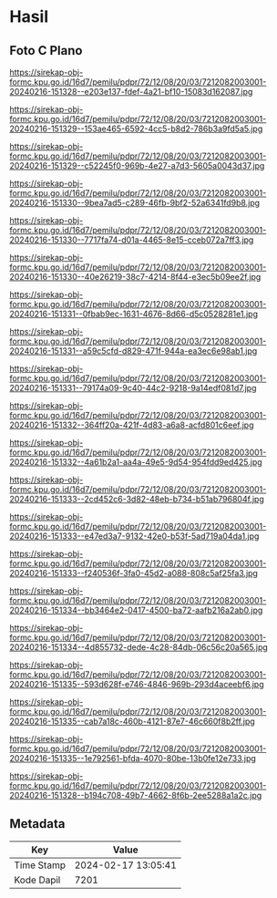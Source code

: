 # Hasil

## Foto C Plano

https://sirekap-obj-formc.kpu.go.id/16d7/pemilu/pdpr/72/12/08/20/03/7212082003001-20240216-151328--e203e137-fdef-4a21-bf10-15083d162087.jpg

https://sirekap-obj-formc.kpu.go.id/16d7/pemilu/pdpr/72/12/08/20/03/7212082003001-20240216-151329--153ae465-6592-4cc5-b8d2-786b3a9fd5a5.jpg

https://sirekap-obj-formc.kpu.go.id/16d7/pemilu/pdpr/72/12/08/20/03/7212082003001-20240216-151329--c52245f0-969b-4e27-a7d3-5605a0043d37.jpg

https://sirekap-obj-formc.kpu.go.id/16d7/pemilu/pdpr/72/12/08/20/03/7212082003001-20240216-151330--9bea7ad5-c289-46fb-9bf2-52a6341fd9b8.jpg

https://sirekap-obj-formc.kpu.go.id/16d7/pemilu/pdpr/72/12/08/20/03/7212082003001-20240216-151330--7717fa74-d01a-4465-8e15-cceb072a7ff3.jpg

https://sirekap-obj-formc.kpu.go.id/16d7/pemilu/pdpr/72/12/08/20/03/7212082003001-20240216-151330--40e26219-38c7-4214-8f44-e3ec5b09ee2f.jpg

https://sirekap-obj-formc.kpu.go.id/16d7/pemilu/pdpr/72/12/08/20/03/7212082003001-20240216-151331--0fbab9ec-1631-4676-8d66-d5c0528281e1.jpg

https://sirekap-obj-formc.kpu.go.id/16d7/pemilu/pdpr/72/12/08/20/03/7212082003001-20240216-151331--a59c5cfd-d829-471f-944a-ea3ec6e98ab1.jpg

https://sirekap-obj-formc.kpu.go.id/16d7/pemilu/pdpr/72/12/08/20/03/7212082003001-20240216-151331--79174a09-9c40-44c2-9218-9a14edf081d7.jpg

https://sirekap-obj-formc.kpu.go.id/16d7/pemilu/pdpr/72/12/08/20/03/7212082003001-20240216-151332--364ff20a-421f-4d83-a6a8-acfd801c6eef.jpg

https://sirekap-obj-formc.kpu.go.id/16d7/pemilu/pdpr/72/12/08/20/03/7212082003001-20240216-151332--4a61b2a1-aa4a-49e5-9d54-954fdd9ed425.jpg

https://sirekap-obj-formc.kpu.go.id/16d7/pemilu/pdpr/72/12/08/20/03/7212082003001-20240216-151333--2cd452c6-3d82-48eb-b734-b51ab796804f.jpg

https://sirekap-obj-formc.kpu.go.id/16d7/pemilu/pdpr/72/12/08/20/03/7212082003001-20240216-151333--e47ed3a7-9132-42e0-b53f-5ad719a04da1.jpg

https://sirekap-obj-formc.kpu.go.id/16d7/pemilu/pdpr/72/12/08/20/03/7212082003001-20240216-151333--f240536f-3fa0-45d2-a088-808c5af25fa3.jpg

https://sirekap-obj-formc.kpu.go.id/16d7/pemilu/pdpr/72/12/08/20/03/7212082003001-20240216-151334--bb3464e2-0417-4500-ba72-aafb216a2ab0.jpg

https://sirekap-obj-formc.kpu.go.id/16d7/pemilu/pdpr/72/12/08/20/03/7212082003001-20240216-151334--4d855732-dede-4c28-84db-06c56c20a565.jpg

https://sirekap-obj-formc.kpu.go.id/16d7/pemilu/pdpr/72/12/08/20/03/7212082003001-20240216-151335--593d628f-e746-4846-969b-293d4aceebf6.jpg

https://sirekap-obj-formc.kpu.go.id/16d7/pemilu/pdpr/72/12/08/20/03/7212082003001-20240216-151335--cab7a18c-460b-4121-87e7-46c660f8b2ff.jpg

https://sirekap-obj-formc.kpu.go.id/16d7/pemilu/pdpr/72/12/08/20/03/7212082003001-20240216-151335--1e792561-bfda-4070-80be-13b0fe12e733.jpg

https://sirekap-obj-formc.kpu.go.id/16d7/pemilu/pdpr/72/12/08/20/03/7212082003001-20240216-151328--b194c708-49b7-4662-8f6b-2ee5288a1a2c.jpg


## Metadata

| Key        | Value               |
| ---------- | ------------------- |
| Time Stamp | 2024-02-17 13:05:41 |
| Kode Dapil | 7201                |




